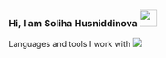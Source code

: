 ### Hi, I am Soliha Husniddinova <img src="https://media1.giphy.com/media/v1.Y2lkPTc5MGI3NjExYXhseGdyY3U3bTNhNGE3MDZ0bjhjcWwwMzB0dTkwYzVseHhvdHQ5NCZlcD12MV9pbnRlcm5hbF9naWZfYnlfaWQmY3Q9cw/gM5qFksULw54NMWyry/giphy.gif" width="30px"> </br>

Languages and tools I work with 
<code><img src="https://w1.pngwing.com/pngs/696/924/png-transparent-html-logo-html5-badge-line-symbol-signage-thumbnail.png"><code/>

